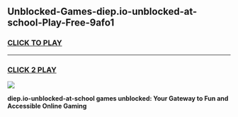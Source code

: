 
## Unblocked-Games-diep.io-unblocked-at-school-Play-Free-9afo1
<h3>
<a href="https://premium76.site?title=diep.io-unblocked-at-school&ref=18A1">CLICK TO PLAY</a></h3>
<hr>

<h3>
<a href="https://premium76.site?title=diep.io-unblocked-at-school&ref=18A1">CLICK 2 PLAY</a>
  
</h3>

<a href="https://premium76.site?title=diep.io-unblocked-at-school&ref=18A1"><img src="https://clearcache.store/games.png"></a>


**diep.io-unblocked-at-school games unblocked: Your Gateway to Fun and Accessible Online Gaming**

